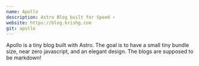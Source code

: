 ```yaml
---
name: Apollo
description: Astro Blog built for Speed ⚡️
website: https://blog.krishg.com
git: apollo
---
```


Apollo is a tiny blog built with Astro. The goal is to have a small tiny bundle size, near zero javascript, and an elegant design. The blogs are supposed to be markdown!
